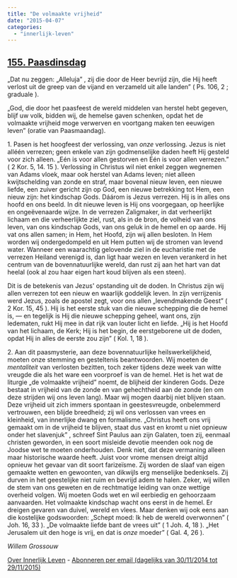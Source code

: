 ```yaml
---
title: "De volmaakte vrijheid"
date: "2015-04-07"
categories: 
  - "innerlijk-leven"
---
```


## [155\. Paasdinsdag](http://ift.tt/1F8BN18)

„Dat nu zeggen: „Alleluja” , zij die door de Heer bevrijd zijn, die Hij heeft verlost uit de greep van de vijand en verzameld uit alle landen” ( Ps. 106, 2 ; graduale ).

„God, die door het paasfeest de wereld middelen van herstel hebt gegeven, blijf uw volk, bidden wij, de hemelse gaven schenken, opdat het de volmaakte vrijheid moge verwerven en voortgang maken ten eeuwigen leven” (oratie van Paasmaandag).

1\. Pasen is het hoogfeest der verlossing, van _onze_ verlossing. Jezus is niet alléén verrezen; geen enkele van zijn godmenselijke daden heeft Hij gesteld voor zich alleen. „Eén is voor allen gestorven en Eén is voor allen verrezen.” ( 2 Kor. 5, 14. 15 ). Verlossing in Christus wil niet enkel zeggen wegnemen van Adams vloek, maar ook herstel van Adams leven; niet alleen kwijtschelding van zonde en straf, maar bovenal nieuw leven, een nieuwe liefde, een zuiver gericht zijn op God, een nieuwe betrekking tot Hem, een nieuw zijn: het kindschap Gods. Dáárom is Jezus verrezen. Hij is in alles ons hoofd en ons beeld. In dit nieuwe leven is Hij ons voorgegaan, op heerlijke en ongeëvenaarde wijze. In de verrezen Zaligmaker, in dat verheerlijkt lichaam en die verheerlijkte ziel, rust, als in de bron, de volheid van ons leven, van ons kindschap Gods, van ons geluk in de hemel en op aarde. Hij vat ons allen samen; in Hem, het Hoofd, zijn wij allen besloten. In Hem worden wij ondergedompeld en uit Hem putten wij de stromen van levend water. Wanneer een waarachtig gelovende ziel in de eucharistie met de verrezen Heiland verenigd is, dan ligt haar wezen en leven verankerd in het centrum van de bovennatuurlijke wereld, dan rust zij aan het hart van dat heelal (ook al zou haar eigen hart koud blijven als een steen).

Dit is de betekenis van Jezus' opstanding uit de doden. In Christus zijn wij allen verrezen tot een nieuw en waarlijk goddelijk leven. In zijn verrijzenis werd Jezus, zoals de apostel zegt, voor ons allen „levendmakende Geest” ( 2 Kor. 15, 45 ). Hij is het eerste stuk van die nieuwe schepping die de hemel is, — en tegelijk is Hij die nieuwe schepping geheel, want ons, zijn ledematen, rukt Hij mee in dat rijk van louter licht en liefde. „Hij is het Hoofd van het lichaam, de Kerk; Hij is het begin, de eerstgeborene uit de doden, opdat Hij in alles de eerste zou zijn” ( Kol. 1, 18 ).

2\. Aan dit paasmysterie, aan deze bovennatuurlijke heilswerkelijkheid, moeten onze stemming en gesteltenis beantwoorden. Wij moeten de _mentaliteit_ van verlosten bezitten, toch zeker tijdens deze week van witte vreugde die als het ware een voorproef is van de hemel. Het is het wat de liturgie „de volmaakte vrijheid” noemt, de blijheid der kinderen Gods. Deze bestaat in vrijheid van de zonde en van gehechtheid aan de zonde (en om deze strijden wij ons leven lang). Maar wij mogen daarbij niet blijven staan. Deze vrijheid uit zich immers spontaan in geestesvreugde, onbelemmerd vertrouwen, een blijde breedheid; zij wil ons verlossen van vrees en kleinheid, van innerlijke dwang en formalisme. „Christus heeft ons vrij gemaakt om in de vrijheid te blijven, staat dus vast en kromt u niet opnieuw onder het slavenjuk” , schreef Sint Paulus aan zijn Galaten, toen zij, eenmaal christen geworden, in een soort misleide devotie meenden ook nog de Joodse wet te moeten onderhouden. Denk niet, dat deze vermaning alleen maar historische waarde heeft. Juist voor vrome mensen dreigt altijd opnieuw het gevaar van dit soort farizeïsme. Zij worden de slaaf van eigen gemaakte wetten en gewoonten, van dikwijls erg menselijke bedenksels. Zij durven in het geestelijke niet ruim en bevrijd adem te halen. Zeker, wij willen de stem van ons geweten en de rechtmatige leiding van onze wettige overheid volgen. Wij moeten Gods wet en wil eerbiedig en gehoorzaam aanvaarden. Het volmaakte kindschap wacht ons eerst in de hemel. Er dreigen gevaren van duivel, wereld en vlees. Maar denken wij ook eens aan die kostelijke godswoorden: „Schept moed: Ik heb de wereld overwonnen” ( Joh. 16, 33 ). „De volmaakte liefde bant de vrees uit” ( 1 Joh. 4, 18 ). „Het Jerusalem uit den hoge is vrij, en dat is _onze_ moeder” ( Gal. 4, 26 ).

_Willem Grossouw_

[Over Innerlijk Leven](http://ift.tt/1y6X5mY) - [Abonneren per email (dagelijks van 30/11/2014 tot 29/11/2015)](http://eepurl.com/9P3DT)
